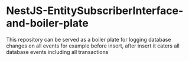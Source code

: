 # NestJS-EntitySubscriberInterface-and-boiler-plate
This repository can be served as a boiler plate for logging database changes on all events for example before insert, after insert it caters all database events including all transactions
